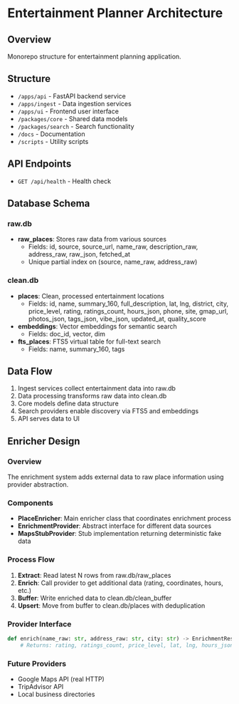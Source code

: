 # Entertainment Planner Architecture

## Overview
Monorepo structure for entertainment planning application.

## Structure
- `/apps/api` - FastAPI backend service
- `/apps/ingest` - Data ingestion services
- `/apps/ui` - Frontend user interface
- `/packages/core` - Shared data models
- `/packages/search` - Search functionality
- `/docs` - Documentation
- `/scripts` - Utility scripts

## API Endpoints
- `GET /api/health` - Health check

## Database Schema

### raw.db
- **raw_places**: Stores raw data from various sources
  - Fields: id, source, source_url, name_raw, description_raw, address_raw, raw_json, fetched_at
  - Unique partial index on (source, name_raw, address_raw)

### clean.db
- **places**: Clean, processed entertainment locations
  - Fields: id, name, summary_160, full_description, lat, lng, district, city, price_level, rating, ratings_count, hours_json, phone, site, gmap_url, photos_json, tags_json, vibe_json, updated_at, quality_score
- **embeddings**: Vector embeddings for semantic search
  - Fields: doc_id, vector, dim
- **fts_places**: FTS5 virtual table for full-text search
  - Fields: name, summary_160, tags

## Data Flow
1. Ingest services collect entertainment data into raw.db
2. Data processing transforms raw data into clean.db
3. Core models define data structure
4. Search providers enable discovery via FTS5 and embeddings
5. API serves data to UI

## Enricher Design

### Overview
The enrichment system adds external data to raw place information using provider abstraction.

### Components
- **PlaceEnricher**: Main enricher class that coordinates enrichment process
- **EnrichmentProvider**: Abstract interface for different data sources
- **MapsStubProvider**: Stub implementation returning deterministic fake data

### Process Flow
1. **Extract**: Read latest N rows from raw.db/raw_places
2. **Enrich**: Call provider to get additional data (rating, coordinates, hours, etc.)
3. **Buffer**: Write enriched data to clean.db/clean_buffer
4. **Upsert**: Move from buffer to clean.db/places with deduplication

### Provider Interface
```python
def enrich(name_raw: str, address_raw: str, city: str) -> EnrichmentResult:
    # Returns: rating, ratings_count, price_level, lat, lng, hours_json, site, phone, gmap_url
```

### Future Providers
- Google Maps API (real HTTP)
- TripAdvisor API
- Local business directories
